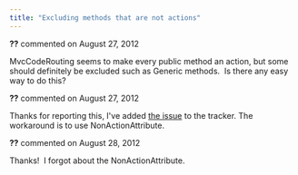 ```yaml
---
title: "Excluding methods that are not actions"
---
```

<div id="comment-904814" class="discussion-comment op">
   <div class="discussion-header"><b>??</b> commented on 
      <time datetime="2012-08-27T15:25:43.74-07:00" title="2012-08-27T15:25:43.74-07:00">August 27, 2012</time>
   </div>
   <div class="discussion-message">
<p>MvcCodeRouting seems to make every public method an action, but some should definitely&nbsp;be excluded such as Generic methods. &nbsp;Is there any easy way to do this?</p>
</div>
</div>
<div id="comment-904822" class="discussion-comment marked-as-answer">
   <div class="discussion-header"><b>??</b> commented on 
      <time datetime="2012-08-27T16:06:16.47-07:00" title="2012-08-27T16:06:16.47-07:00">August 27, 2012</time>
   </div>
   <div class="discussion-message"><p>Thanks for reporting this, I've added <a href="http://mvccoderouting.codeplex.com/workitem/1147">the issue</a> to the tracker. The workaround is to use NonActionAttribute.</p></div>
</div>
<div id="comment-905104" class="discussion-comment">
   <div class="discussion-header"><b>??</b> commented on 
      <time datetime="2012-08-28T06:48:45.623-07:00" title="2012-08-28T06:48:45.623-07:00">August 28, 2012</time>
   </div>
   <div class="discussion-message"><p>Thanks! &nbsp;I forgot about the NonActionAttribute.</p></div>
</div>